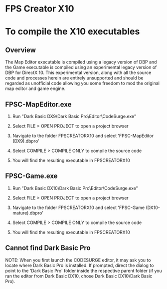 # FPS Creator X10

To compile the X10 executables
==============================

Overview
--------

The Map Editor executable is compiled using a legacy version of DBP and the Game executable is compiled using an experimental legacy version of DBP for DirectX 10. This experimental version, along with all the source code and processes herein are entirely unsupported and should be regarded as unofficial code allowing you some freedom to mod the original map editor and game engine.

FPSC-MapEditor.exe
------------------

1. Run "Dark Basic DX9\Dark Basic Pro\Editor\CodeSurge.exe"

2. Select FILE > OPEN PROJECT to open a project browser

3. Navigate to the folder FPSCREATORX10 and select 'FPSC-MapEditor (DX9).dbpro'

4. Select COMPILE > COMPILE ONLY to compile the source code

5. You will find the resulting executable in FPSCREATORX10

FPSC-Game.exe
-------------

1. Run "Dark Basic DX10\Dark Basic Pro\Editor\CodeSurge.exe"

2. Select FILE > OPEN PROJECT to open a project browser

3. Navigate to the folder FPSCREATORX10 and select 'FPSC-Game (DX10-mature).dbpro'

4. Select COMPILE > COMPILE ONLY to compile the source code

5. You will find the resulting executable in FPSCREATORX10

Cannot find Dark Basic Pro
--------------------------

NOTE: When you first launch the CODESURGE editor, it may ask you to locate where Dark Basic Pro is installed. If prompted, direct the dialog to point to the 'Dark Basic Pro' folder inside the respective parent folder (if you ran the editor from Dark Basic DX10, chose Dark Basic DX10\Dark Basic Pro).
